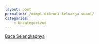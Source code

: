 ```yaml
---
layout: post
permalink: /mimpi-dibenci-keluarga-suami/
categories:
    - Uncategorized
---
```


[Baca Selengkapnya](/06)